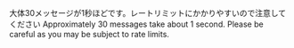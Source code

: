大体30メッセージが1秒ほどです。レートリミットにかかりやすいので注意してください
Approximately 30 messages take about 1 second. Please be careful as you may be subject to rate limits.
